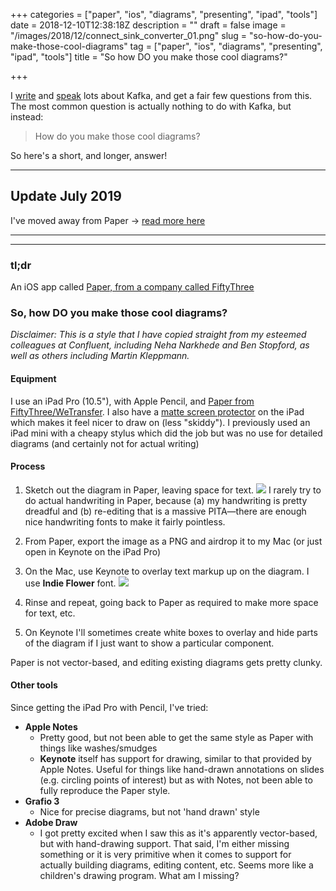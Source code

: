 +++
categories = ["paper", "ios", "diagrams", "presenting", "ipad", "tools"]
date = 2018-12-10T12:38:18Z
description = ""
draft = false
image = "/images/2018/12/connect_sink_converter_01.png"
slug = "so-how-do-you-make-those-cool-diagrams"
tag = ["paper", "ios", "diagrams", "presenting", "ipad", "tools"]
title = "So how DO you make those cool diagrams?"

+++

I [write](https://www.confluent.io/blog/author/robin/) and [speak](/presentations/) lots about Kafka, and get a fair few questions from this. The most common question is actually nothing to do with Kafka, but instead: 

> How do you make those cool diagrams? 

So here's a short, and longer, answer! 

----

## Update July 2019

I've moved away from Paper -> [read more here](/2019/07/11/so-how-do-you-make-those-cool-diagrams-july-2019-update/)

----
----


### tl;dr

An iOS app called [Paper, from a company called FiftyThree](https://paper.bywetransfer.com/)

### So, how DO you make those cool diagrams? 

_Disclaimer: This is a style that I have copied straight from my esteemed colleagues at Confluent, including Neha Narkhede and Ben Stopford, as well as others including Martin Kleppmann._

#### Equipment

I use an iPad Pro (10.5"), with Apple Pencil, and [Paper from FiftyThree/WeTransfer](https://paper.bywetransfer.com/). I also have a [matte screen protector](https://www.amazon.co.uk/gp/product/B073X5BML2) on the iPad which makes it feel nicer to draw on (less "skiddy"). I previously used an iPad mini with a cheapy stylus which did the job but was no use for detailed diagrams (and certainly not for actual writing)

#### Process

1. Sketch out the diagram in Paper, leaving space for text. 
    ![](/images/2018/12/diagrams.png)
    I rarely try to do actual handwriting in Paper, because (a) my handwriting is pretty dreadful and (b) re-editing that is a massive PITA—there are enough nice handwriting fonts to make it fairly pointless.

2. From Paper, export the image as a PNG and airdrop it to my Mac (or just open in Keynote on the iPad Pro)
3. On the Mac, use Keynote to overlay text markup up on the diagram. I use **Indie Flower** font.
    ![](/images/2018/12/keynote-1.jpg)

4. Rinse and repeat, going back to Paper as required to make more space for text, etc.
5. On Keynote I'll sometimes create white boxes to overlay and hide parts of the diagram if I just want to show a particular component. 

Paper is not vector-based, and editing existing diagrams gets pretty clunky. 

#### Other tools

Since getting the iPad Pro with Pencil, I've tried:

* **Apple Notes**
    * Pretty good, but not been able to get the same style as Paper with things like washes/smudges
    * **Keynote** itself has support for drawing, similar to that provided by Apple Notes. Useful for things like hand-drawn annotations on slides (e.g. circling points of interest) but as with Notes, not been able to fully reproduce the Paper style.
* **Grafio 3**
    * Nice for precise diagrams, but not 'hand drawn' style
* **Adobe Draw**
    * I got pretty excited when I saw this as it's apparently vector-based, but with hand-drawing support. That said, I'm either missing something or it is very primitive when it comes to support for actually building diagrams, editing content, etc. Seems more like a children's drawing program. What am I missing? 
